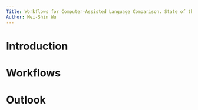 ```yaml
---
Title: Workflows for Computer-Assisted Language Comparison. State of the Art
Author: Mei-Shin Wu
---
```


# Introduction

# Workflows

# Outlook
